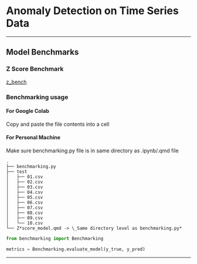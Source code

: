 # Anomaly Detection on Time Series Data

---

## Model Benchmarks

### Z Score Benchmark

[z_bench](assets/z_score_bench.pnq)

### Benchmarking usage

#### For Google Colab

Copy and paste the file contents into a cell

#### For Personal Machine

Make sure benchmarking.py file is in same directory as .ipynb/.qmd file

```
.
├── benchmarking.py
├── test
│   ├── 01.csv
│   ├── 02.csv
│   ├── 03.csv
│   ├── 04.csv
│   ├── 05.csv
│   ├── 06.csv
│   ├── 07.csv
│   ├── 08.csv
│   ├── 09.csv
│   └── 10.csv
└── Z*score_model.qmd -> \_Same directory level as benchmarking.py*

```

```python
from benchmarking import Benchmarking

metrics = Benchmarking.evaluate_model(y_true, y_pred)
```

---
